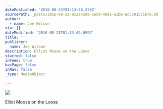 ```yaml
---
datePublished: '2016-08-23T01:13:50.239Z'
sourcePath: _posts/2016-08-23-8c2a42de-1edd-4891-a1b0-acc391571676.md
author:
  - name: Joe Wilson
via: {}
dateModified: '2016-08-23T01:13:49.699Z'
title: ''
publisher:
  name: Joe Wilson
description: Elliot Moose on the Loose
starred: false
inFeed: true
hasPage: false
inNav: false
_type: MediaObject

---
```

![](https://the-grid-user-content.s3-us-west-2.amazonaws.com/22cee1c7-eb94-40dd-bfb2-aad8008f6c5b.jpg)

Elliot Moose on the Loose